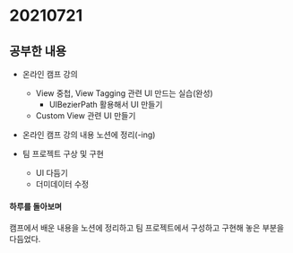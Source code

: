 # 20210721

## 공부한 내용
+ 온라인 캠프 강의
  - View 중첩, View Tagging 관련 UI 만드는 실습(완성)
    * UIBezierPath 활용해서 UI 만들기
  - Custom View 관련 UI 만들기 

+ 온라인 캠프 강의 내용 노션에 정리(-ing)

+ 팀 프로젝트 구상 및 구현
  - UI 다듬기
  - 더미데이터 수정

#### 하루를 돌아보며
캠프에서 배운 내용을 노션에 정리하고 팀 프로젝트에서 구성하고 구현해 놓은 부분을 다듬었다.
